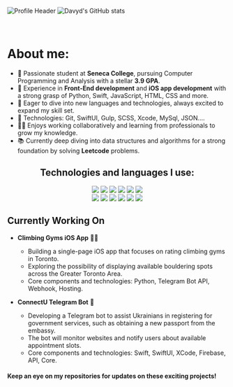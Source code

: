 ![Profile Header](https://i.ibb.co/XJXVVyH/Green-and-White-Modern-Web-Developer-Resume.png)
![Davyd's GitHub stats](https://github-readme-stats.vercel.app/api?username=glauuucoma&show_icons=true&theme=dracula)
<br/>
<br/>
<br/>
<h1> About me: </h1>
<ul>
  <li>🚀 Passionate student at <b>Seneca College</b>, pursuing Computer Programming and Analysis with a stellar <b>3.9 GPA</b>.</li>
  <li>📱 Experience in <b>Front-End development</b> and <b>iOS app development</b> with a strong grasp of Python, Swift, JavaScript, HTML, CSS and more.</li>
  <li>🌟 Eager to dive into new languages and technologies, always excited to expand my skill set.</li>
  <li>🤖 Technologies: Git, SwiftUI, Gulp, SCSS, Xcode, MySql, JSON....</li>
  <li>👨‍💻 Enjoys working collaboratively and learning from professionals to grow my knowledge.</li>
  <li>📚 Currently deep diving into data structures and algorithms for a strong foundation by solving <b>Leetcode</b> problems.</li>
</ul>

<div align="center">
            <h2>Technologies and languages I use:</h2>
  <img src="https://img.shields.io/badge/-LeetCode-FFA116?style=for-the-badge&logo=LeetCode&logoColor=black"></img>
  <img src="https://img.shields.io/badge/Python-FFD43B?style=for-the-badge&logo=python&logoColor=blue"></img>
  <img src="https://img.shields.io/badge/Swift-FA7343?style=for-the-badge&logo=swift&logoColor=white"></img>
  <img src="https://img.shields.io/badge/JavaScript-323330?style=for-the-badge&logo=javascript&logoColor=F7DF1E"></img>
  <img src="https://img.shields.io/badge/Gulp-CF4647?style=for-the-badge&logo=gulp&logoColor=white"></img>
  <img src="https://img.shields.io/badge/HTML5-E34F26?style=for-the-badge&logo=html5&logoColor=white"></img>
  <br/>
  <img src="https://img.shields.io/badge/CSS3-1572B6?style=for-the-badge&logo=css3&logoColor=white"></img>
  <img src="https://img.shields.io/badge/json-5E5C5C?style=for-the-badge&logo=json&logoColor=white"></img>
  <img src="https://img.shields.io/badge/GIT-E44C30?style=for-the-badge&logo=git&logoColor=white"></img>
  <img src="https://img.shields.io/badge/Linux-FCC624?style=for-the-badge&logo=linux&logoColor=black"></img>
  <img src="https://img.shields.io/badge/C%2B%2B-00599C?style=for-the-badge&logo=c%2B%2B&logoColor=white"></img>
  <img src="https://img.shields.io/badge/Oracle-F80000?style=for-the-badge&logo=Oracle&logoColor=white"></img>
    </div>

<h2>Currently Working On</h2>

- **Climbing Gyms iOS App** 🧗‍♂️
  - Building a single-page iOS app that focuses on rating climbing gyms in Toronto.
  - Exploring the possibility of displaying available bouldering spots across the Greater Toronto Area.
  - Core components and technologies: Python, Telegram Bot API, Webhook, Hosting.

- **ConnectU Telegram Bot** 🤖
  - Developing a Telegram bot to assist Ukrainians in registering for government services, such as obtaining a new passport from the embassy.
  - The bot will monitor websites and notify users about available appointment slots.
  - Core components and technologies: Swift, SwiftUI, XCode, Firebase, API, Core.

<h4>Keep an eye on my repositories for updates on these exciting projects!</h4>
